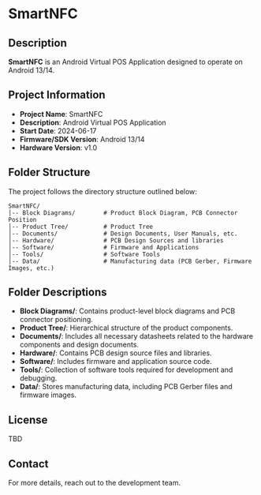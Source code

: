 # SmartNFC

## Description
**SmartNFC** is an Android Virtual POS Application designed to operate on Android 13/14.

## Project Information
- **Project Name**: SmartNFC
- **Description**: Android Virtual POS Application
- **Start Date**: 2024-06-17
- **Firmware/SDK Version**: Android 13/14
- **Hardware Version**: v1.0

## Folder Structure
The project follows the directory structure outlined below:

```
SmartNFC/
│-- Block Diagrams/        # Product Block Diagram, PCB Connector Position
│-- Product Tree/          # Product Tree
│-- Documents/             # Design Documents, User Manuals, etc.
│-- Hardware/              # PCB Design Sources and libraries
│-- Software/              # Firmware and Applications
│-- Tools/                 # Software Tools
│-- Data/                  # Manufacturing data (PCB Gerber, Firmware Images, etc.)
```

## Folder Descriptions
- **Block Diagrams/**: Contains product-level block diagrams and PCB connector positioning.
- **Product Tree/**: Hierarchical structure of the product components.
- **Documents/**: Includes all necessary datasheets related to the hardware components and design documents.
- **Hardware/**: Contains PCB design source files and libraries.
- **Software/**: Includes firmware and application source code.
- **Tools/**: Collection of software tools required for development and debugging.
- **Data/**: Stores manufacturing data, including PCB Gerber files and firmware images.

## License
TBD

## Contact
For more details, reach out to the development team.
